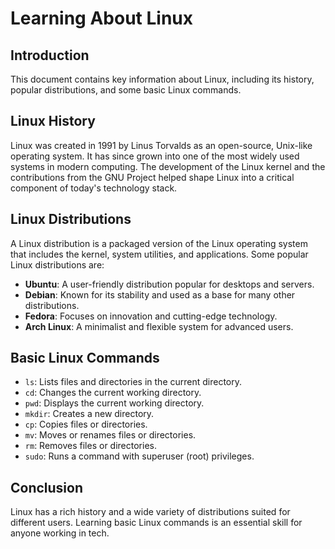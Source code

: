 # Learning About Linux

## Introduction
This document contains key information about Linux, including its history, popular distributions, and some basic Linux commands.

## Linux History
Linux was created in 1991 by Linus Torvalds as an open-source, Unix-like operating system. It has since grown into one of the most widely used systems in modern computing. The development of the Linux kernel and the contributions from the GNU Project helped shape Linux into a critical component of today's technology stack.

## Linux Distributions
A Linux distribution is a packaged version of the Linux operating system that includes the kernel, system utilities, and applications. Some popular Linux distributions are:

- **Ubuntu**: A user-friendly distribution popular for desktops and servers.
- **Debian**: Known for its stability and used as a base for many other distributions.
- **Fedora**: Focuses on innovation and cutting-edge technology.
- **Arch Linux**: A minimalist and flexible system for advanced users.

## Basic Linux Commands

- `ls`: Lists files and directories in the current directory.
- `cd`: Changes the current working directory.
- `pwd`: Displays the current working directory.
- `mkdir`: Creates a new directory.
- `cp`: Copies files or directories.
- `mv`: Moves or renames files or directories.
- `rm`: Removes files or directories.
- `sudo`: Runs a command with superuser (root) privileges.

## Conclusion
Linux has a rich history and a wide variety of distributions suited for different users. Learning basic Linux commands is an essential skill for anyone working in tech.

